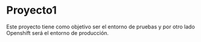 Proyecto1
=========

Este proyecto tiene como objetivo ser el entorno de pruebas y por otro lado Openshift será el entorno de producción.

